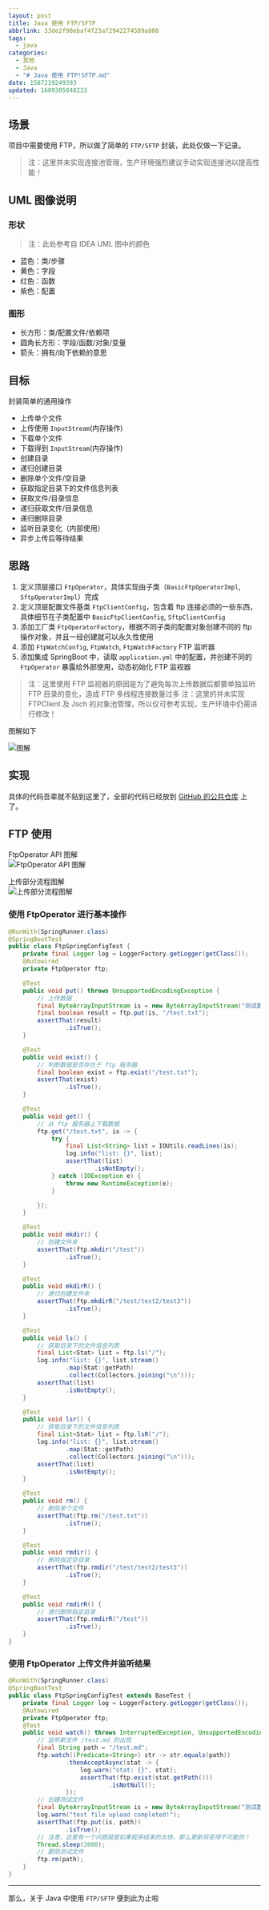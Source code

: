 ```yaml
---
layout: post
title: Java 使用 FTP/SFTP
abbrlink: 33de2f98ebaf4f23af2942274589a800
tags:
  - java
categories:
  - 其他
  - Java
  - "# Java 使用 FTP!SFTP.md"
date: 1587219249393
updated: 1609305048233
---
```


## 场景

项目中需要使用 FTP，所以做了简单的 `FTP/SFTP` 封装，此处仅做一下记录。

> 注：这里并未实现连接池管理，生产环境强烈建议手动实现连接池以提高性能！

## UML 图像说明

### 形状

> 注：此处参考自 IDEA UML 图中的颜色

*   蓝色：类/步骤
*   黄色：字段
*   红色：函数
*   紫色：配置

### 图形

*   长方形：类/配置文件/依赖项
*   圆角长方形：字段/函数/对象/变量
*   箭头：拥有/向下依赖的意思

## 目标

封装简单的通用操作

*   上传单个文件
*   上传使用 `InputStream`(内存操作)
*   下载单个文件
*   下载得到 `InputStream`(内存操作)
*   创建目录
*   递归创建目录
*   删除单个文件/空目录
*   获取指定目录下的文件信息列表
*   获取文件/目录信息
*   递归获取文件/目录信息
*   递归删除目录
*   监听目录变化（内部使用）
*   异步上传后等待结果

## 思路

1.  定义顶层接口 `FtpOperator`，具体实现由子类（`BasicFtpOperatorImpl`, `SftpOperatorImpl`）完成
2.  定义顶层配置文件基类 `FtpClientConfig`，包含着 ftp 连接必须的一些东西，具体细节在子类配置中 `BasicFtpClientConfig`, `SftpClientConfig`
3.  添加工厂类 `FtpOperatorFactory`，根据不同子类的配置对象创建不同的 ftp 操作对象，并且一经创建就可以永久性使用
4.  添加 `FtpWatchConfig`, `FtpWatch`, `FtpWatchFactory` FTP 监听器
5.  添加集成 SpringBoot 中，读取 `application.yml` 中的配置，并创建不同的 `FtpOperator` 暴露给外部使用，动态初始化 FTP 监视器

> 注：这里使用 FTP 监视器的原因是为了避免每次上传数据后都要单独监听 FTP 目录的变化，造成 FTP 多线程连接数量过多
> 注：这里的并未实现 FTPClient 及 Jsch 的对象池管理，所以仅可参考实现，生产环境中仍需进行修改！

图解如下

![图解](https://img.rxliuli.com/20190226221826.png)

## 实现

具体的代码吾辈就不贴到这里了，全部的代码已经放到 [GitHub 的公共仓库](https://github.com/rxliuli/java-ftp-example) 上了。

## FTP 使用

FtpOperator API 图解\
![FtpOperator API 图解](https://img.rxliuli.com/20190302115433.png)

上传部分流程图解\
![上传部分流程图解](https://img.rxliuli.com/20190302120512.png)

### 使用 FtpOperator 进行基本操作

```java
@RunWith(SpringRunner.class)
@SpringBootTest
public class FtpSpringConfigTest {
    private final Logger log = LoggerFactory.getLogger(getClass());
    @Autowired
    private FtpOperator ftp;

    @Test
    public void put() throws UnsupportedEncodingException {
        // 上传数据
        final ByteArrayInputStream is = new ByteArrayInputStream("测试数据".getBytes("UTF-8"));
        final boolean result = ftp.put(is, "/test.txt");
        assertThat(result)
                .isTrue();
    }

    @Test
    public void exist() {
        // 判断数据是否存在于 ftp 服务器
        final boolean exist = ftp.exist("/test.txt");
        assertThat(exist)
                .isTrue();
    }

    @Test
    public void get() {
        // 从 ftp 服务器上下载数据
        ftp.get("/test.txt", is -> {
            try {
                final List<String> list = IOUtils.readLines(is);
                log.info("list: {}", list);
                assertThat(list)
                        .isNotEmpty();
            } catch (IOException e) {
                throw new RuntimeException(e);
            }

        });
    }

    @Test
    public void mkdir() {
        // 创建文件夹
        assertThat(ftp.mkdir("/test"))
                .isTrue();
    }

    @Test
    public void mkdirR() {
        // 递归创建文件夹
        assertThat(ftp.mkdirR("/test/test2/test3"))
                .isTrue();
    }

    @Test
    public void ls() {
        // 获取目录下的文件信息列表
        final List<Stat> list = ftp.ls("/");
        log.info("list: {}", list.stream()
                .map(Stat::getPath)
                .collect(Collectors.joining("\n")));
        assertThat(list)
                .isNotEmpty();
    }

    @Test
    public void lsr() {
        // 获取目录下的文件信息列表
        final List<Stat> list = ftp.lsR("/");
        log.info("list: {}", list.stream()
                .map(Stat::getPath)
                .collect(Collectors.joining("\n")));
        assertThat(list)
                .isNotEmpty();
    }

    @Test
    public void rm() {
        // 删除单个文件
        assertThat(ftp.rm("/test.txt"))
                .isTrue();
    }

    @Test
    public void rmdir() {
        // 删除指定空目录
        assertThat(ftp.rmdir("/test/test2/test3"))
                .isTrue();
    }

    @Test
    public void rmdirR() {
        // 递归删除指定目录
        assertThat(ftp.rmdirR("/test"))
                .isTrue();
    }
}
```

### 使用 FtpOperator 上传文件并监听结果

```java
@RunWith(SpringRunner.class)
@SpringBootTest
public class FtpSpringConfigTest extends BaseTest {
    private final Logger log = LoggerFactory.getLogger(getClass());
    @Autowired
    private FtpOperator ftp;
    @Test
    public void watch() throws InterruptedException, UnsupportedEncodingException {
        // 监听新文件 /test.md 的出现
        final String path = "/test.md";
        ftp.watch((Predicate<String>) str -> str.equals(path))
                .thenAcceptAsync(stat -> {
                    log.warn("stat: {}", stat);
                    assertThat(ftp.exist(stat.getPath()))
                            .isNotNull();
                });
        // 创建测试文件
        final ByteArrayInputStream is = new ByteArrayInputStream("测试数据".getBytes("UTF-8"));
        log.warn("test file upload completed!");
        assertThat(ftp.put(is, path))
                .isTrue();
        // 注意，这里有一个问题就是如果程序结束的太快，那么更新将变得不可能的！
        Thread.sleep(2000);
        // 删除测试文件
        ftp.rm(path);
    }
}
```

***

那么，关于 Java 中使用 `FTP/SFTP` 便到此为止啦
